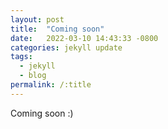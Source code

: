 ```yaml
---
layout: post
title:  "Coming soon"
date:   2022-03-10 14:43:33 -0800
categories: jekyll update
tags:
  - jekyll
  - blog
permalink: /:title
---
```

Coming soon :)
